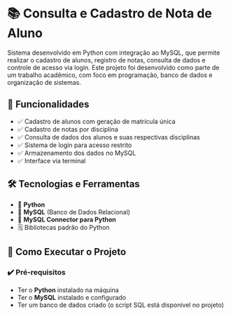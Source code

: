 # 📚 Consulta e Cadastro de Nota de Aluno

Sistema desenvolvido em Python com integração ao MySQL, que permite realizar o cadastro de alunos, registro de notas, consulta de dados e controle de acesso via login. Este projeto foi desenvolvido como parte de um trabalho acadêmico, com foco em programação, banco de dados e organização de sistemas.

## 🚀 Funcionalidades

- ✅ Cadastro de alunos com geração de matrícula única
- ✅ Cadastro de notas por disciplina
- ✅ Consulta de dados dos alunos e suas respectivas disciplinas
- ✅ Sistema de login para acesso restrito
- ✅ Armazenamento dos dados no MySQL
- ✅ Interface via terminal

## 🛠️ Tecnologias e Ferramentas

- 🐍 **Python**
- 🐬 **MySQL** (Banco de Dados Relacional)
- 🔗 **MySQL Connector para Python**
- 🗒️ Bibliotecas padrão do Python

## 🎯 Como Executar o Projeto

### ✔️ Pré-requisitos

- Ter o **Python** instalado na máquina
- Ter o **MySQL** instalado e configurado
- Ter um banco de dados criado (o script SQL está disponível no projeto)
